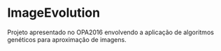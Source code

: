 # ImageEvolution
Projeto apresentado no OPA2016 envolvendo a aplicação de algoritmos genéticos para aproximação de imagens.
